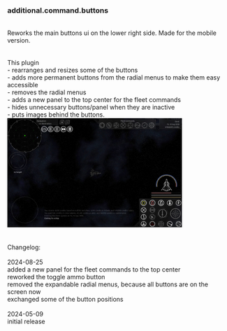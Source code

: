 ### additional.command.buttons <br>
<br>
Reworks the main buttons ui on the lower right side. Made for the mobile version.<br> 
<br>
<br>
This plugin<br>
- rearranges and resizes some of the buttons<br>
- adds more permanent buttons from the radial menus to make them easy accessible<br>
- removes the radial menus<br>
- adds a new panel to the top center for the fleet commands<br>
- hides unnecessary buttons/panel when they are inactive<br>
- puts images behind the buttons.<br>
<img src='https://raw.githubusercontent.com/zuckung/endless-sky-plugins/master/screenshots/additional.command.buttons.radial01.jpg' width='400'>
<br>
<br>
<br>
Changelog:<br>
<br>
2024-08-25<br>
added a new panel for the fleet commands to the top center<br>
reworked the toggle ammo button<br>
removed the expandable radial menus, because all buttons are on the screen now<br>
exchanged some of the button positions<br>
<br>
2024-05-09<br>
initial release<br>